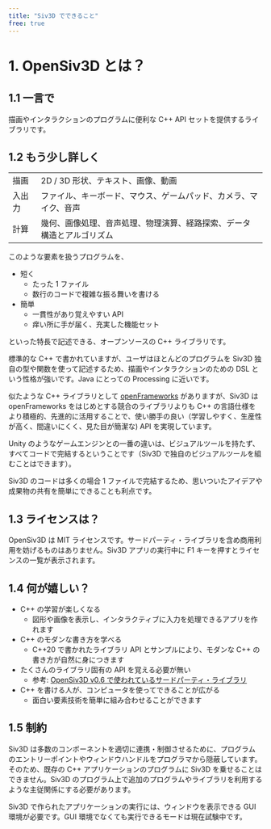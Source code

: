 ```yaml
---
title: "Siv3D でできること"
free: true
---
```


# 1. OpenSiv3D とは？

## 1.1 一言で
描画やインタラクションのプログラムに便利な C++ API セットを提供するライブラリです。


## 1.2 もう少し詳しく

|  |  |
|--|--|
|描画 | 2D / 3D 形状、テキスト、画像、動画 |
|入出力 | ファイル、キーボード、マウス、ゲームパッド、カメラ、マイク、音声|
|計算 | 幾何、画像処理、音声処理、物理演算、経路探索、データ構造とアルゴリズム|

このような要素を扱うプログラムを、

- 短く
  - たった 1 ファイル
  - 数行のコードで複雑な振る舞いを書ける
- 簡単
  - 一貫性があり覚えやすい API
  - 痒い所に手が届く、充実した機能セット

といった特長で記述できる、オープンソースの C++ ライブラリです。

標準的な C++ で書かれていますが、ユーザはほとんどのプログラムを Siv3D 独自の型や関数を使って記述するため、描画やインタラクションのための DSL という性格が強いです。Java にとっての Processing に近いです。

似たような C++ ライブラリとして [openFrameworks](https://openframeworks.cc/ja/) がありますが、Siv3D は openFrameworks をはじめとする競合のライブラリよりも C++ の言語仕様をより積極的、先進的に活用することで、使い勝手の良い（学習しやすく、生産性が高く、間違いにくく、見た目が簡潔な) API を実現しています。

Unity のようなゲームエンジンとの一番の違いは、ビジュアルツールを持たず、すべてコードで完結するということです（Siv3D で独自のビジュアルツールを組むことはできます）。

Siv3D のコードは多くの場合 1 ファイルで完結するため、思いついたアイデアや成果物の共有を簡単にできることも利点です。


## 1.3 ライセンスは？
OpenSiv3D は MIT ライセンスです。サードパーティ・ライブラリを含め商用利用を妨げるものはありません。Siv3D アプリの実行中に F1 キーを押すとライセンスの一覧が表示されます。


## 1.4 何が嬉しい？

- C++ の学習が楽しくなる
  - 図形や画像を表示し、インタラクティブに入力を処理できるアプリを作れます
- C++ のモダンな書き方を学べる
  - C++20 で書かれたライブラリ API とサンプルにより、モダンな C++ の書き方が自然に身につきます
- たくさんのライブラリ固有の API を覚える必要が無い
  - 参考: [OpenSiv3D v0.6 で使われているサードパーティ・ライブラリ](https://github.com/Siv3D/OpenSiv3D/blob/v6_master/ThirdParty.md)
- C++ を書ける人が、コンピュータを使ってできることが広がる
  - 面白い要素技術を簡単に組み合わせることができます

## 1.5 制約
Siv3D は多数のコンポーネントを適切に連携・制御させるために、プログラムのエントリーポイントやウィンドウハンドルをプログラマから隠蔽しています。そのため、既存の C++ アプリケーションのプログラムに Siv3D を乗せることはできません。Siv3D のプログラム上で追加のプログラムやライブラリを利用するような主従関係にする必要があります。

Siv3D で作られたアプリケーションの実行には、ウィンドウを表示できる GUI 環境が必要です。GUI 環境でなくても実行できるモードは現在試験中です。

